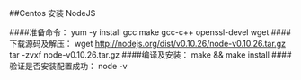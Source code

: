 ##Centos 安装 NodeJS

####准备命令：
yum -y install gcc make gcc-c++ openssl-devel wget
####下载源码及解压：
wget http://nodejs.org/dist/v0.10.26/node-v0.10.26.tar.gz
tar -zvxf node-v0.10.26.tar.gz
####编译及安装：
make && make install
####验证是否安装配置成功：
node -v